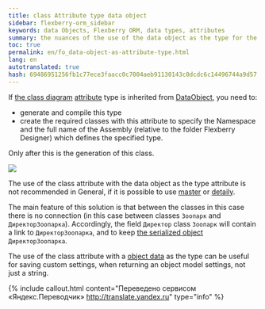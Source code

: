 ```yaml
--- 
title: class Attribute type data object 
sidebar: flexberry-orm_sidebar 
keywords: data Objects, Flexberry ORM, data types, attributes 
summary: the nuances of the use of the data object as the type for the attribute class 
toc: true 
permalink: en/fo_data-object-as-attribute-type.html 
lang: en 
autotranslated: true 
hash: 69486951256fb1c77ece3faacc0c7004aeb91130143c0dcdc6c14496744a9d57 
--- 
```


If [the class diagram](fd_class-diagram.html) [attribute](fo_attributes-class-data.html) type is inherited from [DataObject](fo_data-object.html), you need to: 

* generate and compile this type 
* create the required classes with this attribute to specify the Namespace and the full name of the Assembly (relative to the folder Flexberry Designer) which defines the specified type. 

Only after this is the generation of this class. 

![](/images/pages/products/flexberry-orm/data-object/data-object-as-attribute-type.GIF) 

The use of the class attribute with the data object as the type attribute is not recommended in General, if it is possible to use [master](fd_master-association.html) or [detaily](fo_detail-associations-properties.html). 

The main feature of this solution is that between the classes in this case there is no connection (in this case between classes `Зоопарк` and `ДиректорЗоопарка`). Accordingly, the field `Директор` class `Зоопарк` will contain a link to `ДиректорЗоопарка`, and to keep [the serialized object](fo_aggregating-function.html) `ДиректорЗоопарка`. 

The use of the class attribute with a [object data](fo_data-object.html) as the type can be useful for saving custom settings, when returning an object model settings, not just a string. 



{% include callout.html content="Переведено сервисом «Яндекс.Переводчик» <http://translate.yandex.ru>" type="info" %}